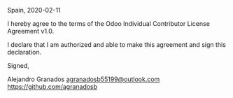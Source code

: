 Spain, 2020-02-11

I hereby agree to the terms of the Odoo Individual Contributor License
Agreement v1.0.

I declare that I am authorized and able to make this agreement and sign this
declaration.

Signed,

Alejandro Granados agranadosb55199@outlook.com https://github.com/agranadosb
